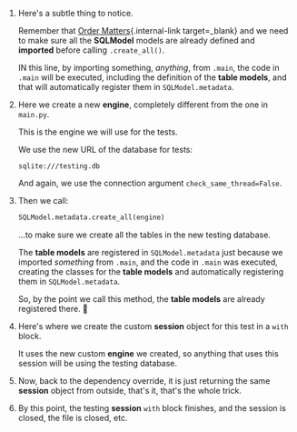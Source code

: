 1. Here's a subtle thing to notice.

    Remember that [Order Matters](../create-db-and-table.md#sqlmodel-metadata-order-matters){.internal-link target=_blank} and we need to make sure all the **SQLModel** models are already defined and **imported** before calling `.create_all()`.

    IN this line, by importing something, *anything*, from `.main`, the code in `.main` will be executed, including the definition of the **table models**, and that will automatically register them in `SQLModel.metadata`.

2. Here we create a new **engine**, completely different from the one in `main.py`.

    This is the engine we will use for the tests.

    We use the new URL of the database for tests:

    ```
    sqlite:///testing.db
    ```

    And again, we use the connection argument `check_same_thread=False`.

3. Then we call:

    ```Python
    SQLModel.metadata.create_all(engine)
    ```

    ...to make sure we create all the tables in the new testing database.

    The **table models** are registered in `SQLModel.metadata` just because we imported *something* from `.main`, and the code in `.main` was executed, creating the classes for the **table models** and automatically registering them in `SQLModel.metadata`.

    So, by the point we call this method, the **table models** are already registered there. 💯

4. Here's where we create the custom **session** object for this test in a `with` block.

    It uses the new custom **engine** we created, so anything that uses this session will be using the testing database.

5. Now, back to the dependency override, it is just returning the same **session** object from outside, that's it, that's the whole trick.

6. By this point, the testing **session** `with` block finishes, and the session is closed, the file is closed, etc.
